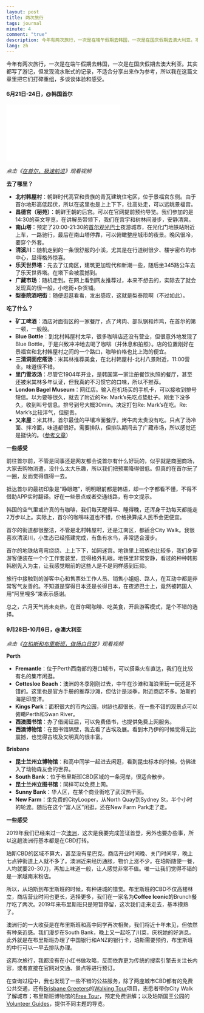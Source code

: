 ```yaml
---
layout: post
title: 两次旅行
tags: journal
minute: 4
comment: "true"
description: 今年有两次旅行，一次是在端午假期去韩国，一次是在国庆假期去澳大利亚。本文打破流水账式的记录方式，提取信息点，多谈谈旅行体验和个人感受。
lang: zh
---
```

今年有两次旅行，一次是在端午假期去韩国，一次是在国庆假期去澳大利亚。其实都写了游记，但发现流水账式的记录，不适合分享出来作为参考，所以我在这篇文章里把它们打碎重组，多谈谈体验和感受。


#### 6月21日-24日，@韩国首尔

<iframe src="//player.bilibili.com/player.html?aid=955354335&bvid=BV1as4y1F79F&cid=1177388021&p=1" scrolling="no" border="0" frameborder="no" framespacing="0" allowfullscreen="true"></iframe>

*点击《[在首尔，极速前进](https://www.bilibili.com/video/BV1as4y1F79F/)》观看视频*

**去了哪里？**

- **北村韩屋村**：朝鲜时代高官和贵族的青瓦建筑住宅区，位于景福宫东侧。由于首尔地形高低起伏，所以在这里也是上上下下，往高处走，可以远眺景福宫。
- **昌德宫（秘苑）**：朝鲜王朝的后宫。可以在官网提前预约导览。我们参加的是14:30的英文导览，在讲解员带领下，我们在宫宇和树林间漫步，安静清爽。
- **南山塔**：预定了20:00-21:30的[首尔观光巴士](https://zh.seoulcitybus.com/service/tour_course_view.php?code=2)夜游城市，在光化门地铁站附近上车，一路驰行，最后在南山塔停靠，可以俯瞰整座城市的夜景。晚风很冷，要穿个外套。
- **清溪川**：随机走到的一条很舒服的小溪，尤其是在行道树很少、楼宇密布的市中心，显得格外惊喜。
- **乐天世界塔**：先去了江南区，建筑更加现代和新潮一些，随后坐345路公车去了乐天世界塔。在塔下会被震撼到。
- **广藏市场**：随机走到。在网上看到网友推荐过，本来不想去的，实际去了就会发现真的很一般，小吃街+杂货铺。
- **梨泰院酒吧街**：随便逛逛看看，发出感叹，这就是梨泰院啊（不过如此）。

**吃了什么？**

- **矿工啤酒**：酒店对面街区的一家餐厅，点了烤肉、部队锅和炸鸡，在首尔的第一顿，一般般。
- **Blue Bottle**：到北村韩屋村太早，很多咖啡店还没有营业，但很意外地发现了Blue Bottle，于是兴致冲冲地去喝了咖啡（并休息和拍照）。店的位置刚好在景福宫和北村韩屋村之间的一个路口，咖啡价格也比上海的便宜。
- **三清洞面疙瘩汤**：米其林推荐美食，在北村韩屋村-北村八景附近，11:00营业。味道很不错。
- **里门雪浓汤**：尽管它1904年开业，是韩国第一家注册餐饮执照的餐厅，甚至还被米其林多年认证，但我真的不习惯它的口味，所以不推荐。
- **London Bagel Museum**：网红店。输入在机场买的手机卡，可以接收到排号短信。以为要等很久，就去了附近的Re: Mark’s先吃点垫肚子。刚坐下没多久，收到叫号信息。排号到号大概30min。决定打包Re: Mark’s在吃。Re: Mark’s比较洋气，但挺贵。
- **又来屋**：米其林，首尔最佳的平壤冷面餐厅。烤牛肉太贵没有吃。只点了汤冷面、拌冷面，味道都很好。需要排队，但排队期间去了广藏市场，所以感觉还是挺快的。（[参考文章](https://mp.weixin.qq.com/s/u0y1YxaLGh-hibxNInvbcg)）

**一些感受**

前往首尔前，不管是同事还是网友都会说首尔有什么好玩的，似乎就是商圈商场，大家去购物消遣，没什么太大乐趣，所以我们把预期降得很低。但真的在首尔玩了一圈，反而觉得值得一去。

抵达首尔的最初印象是“睁眼瞎”，明明眼前都是韩语，却一个字都看不懂，不得不借助APP实时翻译。好在一些景点或者交通线路，有中文提示。

韩国的空气里或许真的有咖啡，我们每天醒得早、睡得晚，还浑身干劲每天都能走2万步以上。实际上，首尔的咖啡味道也不错，价格换算成人民币会更便宜。

首尔的街道都很整洁，不管是北村韩屋村，还是江南区，都适合City Walk。我很喜欢清溪川，小生态已经搭建完成，有鱼有水鸟，非常适合漫步。

首尔的地铁站弯弯绕绕、上上下下，如同迷宫。地铁里上班族也比较多，我们身穿游客便装在一个个工作套装里，显得格外扎眼。地铁里非常安静，看过的种种韩影韩剧先入为主，让我感觉眼前的这些人是不是同样感到压抑。

旅行中接触到的游客中心和售票处工作人员、销售小姐姐、路人，在互动中都是非常客气友善的。不知道是穿得日本还是长得日本，在夜游巴士上，竟然被韩国人用“阿里嘎多”来表示感谢。

总之，六月天气尚未炎热，在首尔喝咖啡、吃美食，开启游客模式，是个不错的选择。


#### 9月28日-10月6日，@澳大利亚

*点击《[在珀斯和布里斯班，做场白日梦](https://www.bilibili.com/video/BV1HH4y1R7Qk/)》观看视频*

**Perth**

- **Fremantle**：位于Perth西南部的港口城市，可以搭乘火车直达，我们在比较有名的集市闲逛。
- **Cottesloe Beach**：澳洲的冬季刚刚过去，中午在沙滩和海浪里玩一玩还是不错的。这里也是官方手册的推荐沙滩，但估计是淡季，附近商店不多。珀斯的海是印度洋。
- **Kings Park**：面积很大的市内公园，树龄也都很长，在一些不错的观景点可以俯瞰Perth和Swan River。
- **西澳图书馆**：办了借阅证后，可以免费借书，也提供免费上网服务。
- **西澳博物馆**：在图书馆隔壁，我去看了古埃及展。看到木乃伊的时候觉得无比震撼，也觉得古埃及文明真的很丰富。

**Brisbane**

- **昆士兰州立博物馆**：和高中同学一起进去闲逛，看到昆虫标本的时候，仿佛进入了动物森友会的世界。
- **South Bank**：位于布里斯班CBD区域的一条河岸，很适合散步。
- **昆士兰州立图书馆**：同样可以免费上网。
- **Sunny Bank**：华人区，在某个商业街吃了武汉热干面。
- **New Farm**：坐免费的CityLooper，从North Quay到Sydney St，半个小时的轮渡。随后在这个“富人区”闲逛，还在New Farm Park走了走。

**一些感受**

2019年我们已经来过一次[澳洲](https://www.bilibili.com/video/BV1NE411o73z)，这次是我要完成签证首登，另外也要办些事，所以这趟澳洲行基本都是在CBD打转。

珀斯CBD的区域不算大，甚至没有星巴克。商店开业时间晚、关门时间早，晚上七点钟街道上人就不多了。澳洲近来经历通胀，物价上涨不少。在珀斯随便一餐，人均就要20-30刀，再加上味道一般，让人感觉非常不值。唯一让我们觉得不错的是一家越南米粉店。

所以，从珀斯到布里斯班的时候，有种进城的错觉。布里斯班的CBD不仅高楼林立，商店营业时间也更长，选择更多，我们在一家名为**Coffee Iconic**的Brunch餐厅吃了两次。2019年来布里斯班只是短暂停留，这次我们走来走去，基本摸熟了。

澳洲行的一大收获是在布里斯班和高中同学再次相聚，我们将近十年未见，但依然有种亲近感。我们漫步在South Bank，晚上又一起吃了川菜，庆祝她的好消息。此外就是在布里斯班办理了中国银行和ANZ的银行卡，珀斯需要预约，布里斯班的中行可以一早去排队办理。

这两次旅行，我都没有在小红书做攻略，反而依靠更为传统的搜索引擎去关注长内容，或者直接在官网对交通、景点等进行预订。

在查询过程中，我也发现了一些不错的公益服务，除了两座城市CBD都有的免费公共交通，还有[Brisbane Greeters](https://www.brisbane.qld.gov.au/whats-on-in-brisbane/brisbane-greeter-program)的[Walking Tour](https://www-351p.bookeo.com/bookeo/b_brisbanegreeters_start.html?ctlsrc2=kSvR1BffOmdEpdcjpw0zQcwe5WCeOwaRZLPRUOQOLl4%3D&src=03b)项目，志愿者带你City Walk了解城市；布里斯班博物馆的[Free Tour](https://www.museumofbrisbane.com.au/visit-us/)，预定免费讲解；以及珀斯国王公园的[Volunteer Guides](https://www.bgpa.wa.gov.au/kings-park-volunteer-guides)，提供不同主题的导览。
